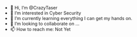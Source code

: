 - 👋 Hi, I’m @CrazyTaser
- 👀 I’m interested in Cyber Security
- 🌱 I’m currently learning everything I can get my hands on.
- 💞️ I’m looking to collaborate on ...
- 📫 How to reach me: Not Yet

<!---
CrazyTaser/CrazyTaser is a ✨ special ✨ repository because its `README.md` (this file) appears on your GitHub profile.
You can click the Preview link to take a look at your changes.
--->
